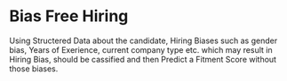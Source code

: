 # Bias Free Hiring
 Using Structered Data about the candidate, Hiring Biases such as gender bias, Years of Exerience, current company type etc. which may result in Hiring Bias, should be cassified and then Predict a Fitment Score without those biases.
